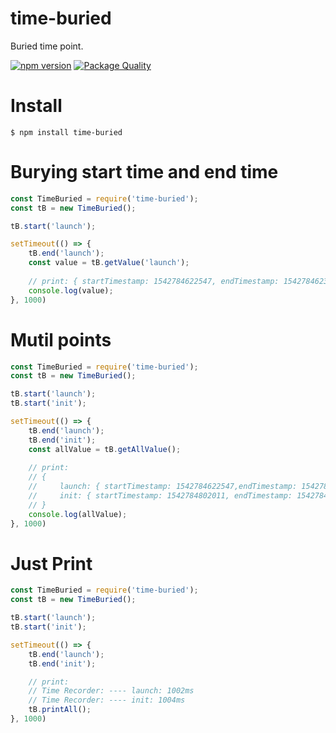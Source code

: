 # time-buried
Buried time point.

[![npm version](https://badge.fury.io/js/time-buried.svg)](https://badge.fury.io/js/time-buried)
[![Package Quality](http://npm.packagequality.com/shield/time-buried.svg)](http://packagequality.com/#?package=time-buried)

# Install

```
$ npm install time-buried
```

# Burying start time and end time

```javascript
const TimeBuried = require('time-buried');
const tB = new TimeBuried();

tB.start('launch');

setTimeout(() => {
    tB.end('launch');
    const value = tB.getValue('launch');
    
    // print: { startTimestamp: 1542784622547, endTimestamp: 1542784623551, diff: 1004 }
    console.log(value);
}, 1000)
```

# Mutil points

```javascript
const TimeBuried = require('time-buried');
const tB = new TimeBuried();

tB.start('launch');
tB.start('init');

setTimeout(() => {
    tB.end('launch');
    tB.end('init');
    const allValue = tB.getAllValue();
    
    // print: 
    // { 
    //     launch: { startTimestamp: 1542784622547,endTimestamp: 1542784623551, diff: 1004 },
    //     init: { startTimestamp: 1542784802011, endTimestamp: 1542784803013, diff: 1002 },
    // }
    console.log(allValue);
}, 1000)
```

# Just Print

```javascript
const TimeBuried = require('time-buried');
const tB = new TimeBuried();

tB.start('launch');
tB.start('init');

setTimeout(() => {
    tB.end('launch');
    tB.end('init');

    // print:
    // Time Recorder: ---- launch: 1002ms
    // Time Recorder: ---- init: 1004ms
    tB.printAll();
}, 1000)
```
